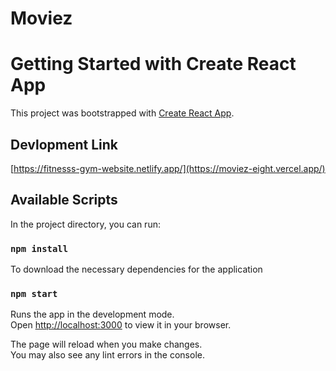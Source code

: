 # Moviez

# Getting Started with Create React App

This project was bootstrapped with [Create React App](https://github.com/facebook/create-react-app).

## Devlopment Link
[https://fitnesss-gym-website.netlify.app/](https://moviez-eight.vercel.app/)

## Available Scripts

In the project directory, you can run:
### `npm install`
To download the necessary dependencies for the application

### `npm start`

Runs the app in the development mode.\
Open [http://localhost:3000](http://localhost:3000) to view it in your browser.

The page will reload when you make changes.\
You may also see any lint errors in the console.
